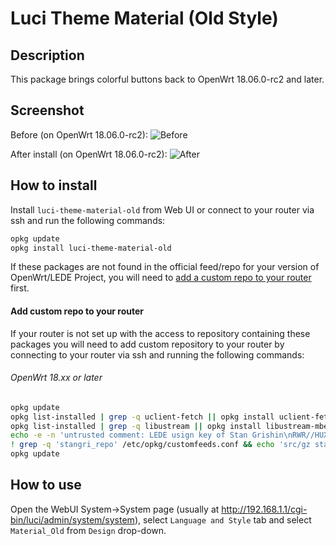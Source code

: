 # Luci Theme Material (Old Style)

## Description
This package brings colorful buttons back to OpenWrt 18.06.0-rc2 and later.

## Screenshot
Before (on OpenWrt 18.06.0-rc2):
![Before](https://raw.githubusercontent.com/stangri/openwrt_packages/master/screenshots/luci-theme-material-old/screenshot01-before.png "before")

After install (on OpenWrt 18.06.0-rc2):
![After](https://raw.githubusercontent.com/stangri/openwrt_packages/master/screenshots/luci-theme-material-old/screenshot01-after.png "after")


## How to install
Install ```luci-theme-material-old``` from Web UI or connect to your router via ssh and run the following commands:
```sh
opkg update
opkg install luci-theme-material-old
```
If these packages are not found in the official feed/repo for your version of OpenWrt/LEDE Project, you will need to [add a custom repo to your router](#add-custom-repo-to-your-router) first.

#### Add custom repo to your router
If your router is not set up with the access to repository containing these packages you will need to add custom repository to your router by connecting to your router via ssh and running the following commands:

###### OpenWrt 18.xx or later
```sh
opkg update
opkg list-installed | grep -q uclient-fetch || opkg install uclient-fetch
opkg list-installed | grep -q libustream || opkg install libustream-mbedtls
echo -e -n 'untrusted comment: LEDE usign key of Stan Grishin\nRWR//HUXxMwMVnx7fESOKO7x8XoW4/dRidJPjt91hAAU2L59mYvHy0Fa\n' > /tmp/stangri-repo.pub && opkg-key add /tmp/stangri-repo.pub
! grep -q 'stangri_repo' /etc/opkg/customfeeds.conf && echo 'src/gz stangri_repo https://raw.githubusercontent.com/stangri/openwrt-repo/master' >> /etc/opkg/customfeeds.conf
opkg update
```

## How to use
Open the WebUI System->System page (usually at http://192.168.1.1/cgi-bin/luci/admin/system/system), select ```Language and Style``` tab and select ```Material_Old``` from ```Design``` drop-down.
